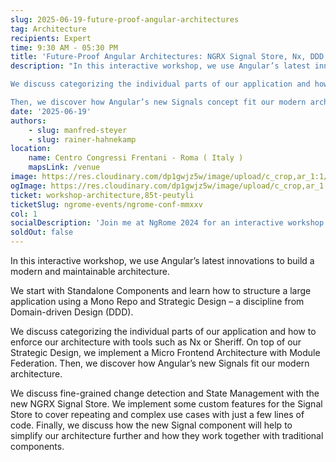 ```yaml
---
slug: 2025-06-19-future-proof-angular-architectures
tag: Architecture
recipients: Expert
time: 9:30 AM - 05:30 PM
title: 'Future-Proof Angular Architectures: NGRX Signal Store, Nx, DDD & Micro Frontends'
description: "In this interactive workshop, we use Angular’s latest innovations to build modern and highly maintainable architectures. You learn how to structure an extensive application using a Mono Repo and proven ideas from Strategic Design (DDD).

We discuss categorizing the individual parts of our application and how to enforce our architecture with tools such as Nx or Sheriff. On top of our Strategic Design, we implement a Micro Frontend Architecture with Module Federation.

Then, we discover how Angular’s new Signals concept fit our modern architecture and how we need to adapt our thinking to use them to establish a reactive data flow. We discuss vital similarities and differences to RxJS as well as possibilities for an interplay between RxJS and Signals. Also, we look into fine-grained and zone-less change detection and build our state management on top of the new and lightweight NGRX Signal Store. We also show how the new Resource API fits in, including the new Streaming Resources and HTTP Resources. To cover repeating use cases with just a few lines of code, we also implement some custom features for the Signal Store."
date: '2025-06-19'
authors: 
    - slug: manfred-steyer
    - slug: rainer-hahnekamp
location: 
    name: Centro Congressi Frentani - Roma ( Italy )
    mapsLink: /venue
image: https://res.cloudinary.com/dp1gwjz5w/image/upload/c_crop,ar_1:1/v1742831074/2025/WORKSHOP__ARCHITECTURE_bqjbtp.jpg
ogImage: https://res.cloudinary.com/dp1gwjz5w/image/upload/c_crop,ar_1:1/v1742831074/2025/WORKSHOP__ARCHITECTURE_bqjbtp.jpg
ticket: workshop-architecture,85t-peutyli
ticketSlug: ngrome-events/ngrome-conf-mmxxv
col: 1
socialDescription: 'Join me at NgRome 2024 for an interactive workshop on "MODERN ANGULAR ARCHITECTURES: SIGNAL STORE, NX, DDD and MICRO FRONTENDS." Explore cutting-edge strategies for building maintainable Angular applications. Reserve your spot now! #NgRome #Angular #Workshop #Technology'
soldOut: false
---
```


In this interactive workshop, we use Angular’s latest innovations to build a modern and maintainable architecture. 

We start with Standalone Components and learn how to structure a large application using a Mono Repo and Strategic Design – a discipline from Domain-driven Design (DDD).

We discuss categorizing the individual parts of our application and how to enforce our architecture with tools such as Nx or Sheriff. On top of our Strategic Design, we implement a Micro Frontend Architecture with Module Federation. Then, we discover how Angular’s new Signals fit our modern architecture. 

We discuss fine-grained change detection and State Management with the new NGRX Signal Store. We implement some custom features for the Signal Store to cover repeating and complex use cases with just a few lines of code. Finally, we discuss how the new Signal component will help to simplify our architecture further and how they work together with traditional components.